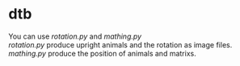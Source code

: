 # dtb
You can use *rotation.py* and *mathing.py*  
*rotation.py* produce upright animals and the rotation as image files.  
*mathing.py* produce the position of animals and matrixs.
